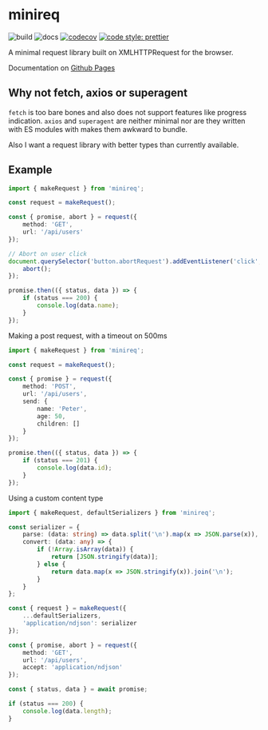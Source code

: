 # minireq

![build](https://github.com/jvanbruegge/minireq/workflows/Continous%20Integration/badge.svg) ![docs](https://github.com/jvanbruegge/minireq/workflows/Documentation/badge.svg) [![codecov](https://codecov.io/gh/jvanbruegge/minireq/branch/master/graph/badge.svg)](https://codecov.io/gh/jvanbruegge/minireq) [![code style: prettier](https://img.shields.io/badge/code_style-prettier-ff69b4.svg)](https://github.com/prettier/prettier)

A minimal request library built on XMLHTTPRequest for the browser.

Documentation on [Github Pages](https://jvanbruegge.github.io/minireq/)

## Why not fetch, axios or superagent

`fetch` is too bare bones and also does not support features like progress indication. `axios` and `superagent` are neither minimal nor are they written with ES modules with makes them awkward to bundle.

Also I want a request library with better types than currently available.

## Example

```ts
import { makeRequest } from 'minireq';

const request = makeRequest();

const { promise, abort } = request({
    method: 'GET',
    url: '/api/users'
});

// Abort on user click
document.querySelector('button.abortRequest').addEventListener('click', () => {
    abort();
});

promise.then(({ status, data }) => {
    if (status === 200) {
        console.log(data.name);
    }
});
```

Making a post request, with a timeout on 500ms

```ts
import { makeRequest } from 'minireq';

const request = makeRequest();

const { promise } = request({
    method: 'POST',
    url: '/api/users',
    send: {
        name: 'Peter',
        age: 50,
        children: []
    }
});

promise.then(({ status, data }) => {
    if (status === 201) {
        console.log(data.id);
    }
});
```

Using a custom content type

```ts
import { makeRequest, defaultSerializers } from 'minireq';

const serializer = {
    parse: (data: string) => data.split('\n').map(x => JSON.parse(x)),
    convert: (data: any) => {
        if (!Array.isArray(data)) {
            return [JSON.stringify(data)];
        } else {
            return data.map(x => JSON.stringify(x)).join('\n');
        }
    }
};

const { request } = makeRequest({
    ...defaultSerializers,
    'application/ndjson': serializer
});

const { promise, abort } = request({
    method: 'GET',
    url: '/api/users',
    accept: 'application/ndjson'
});

const { status, data } = await promise;

if (status === 200) {
    console.log(data.length);
}
```
